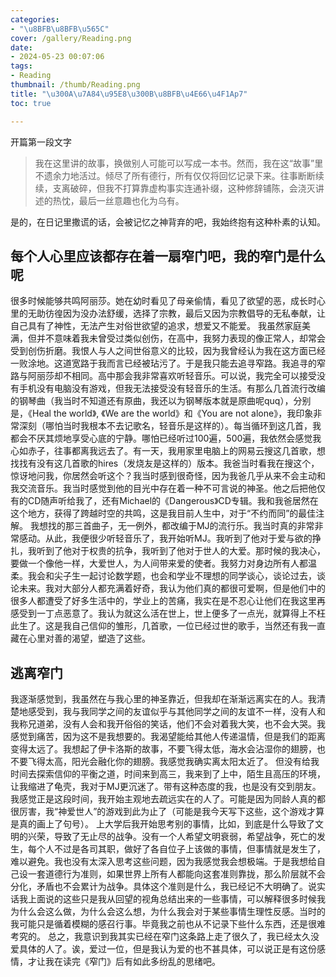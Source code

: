 ```yaml
---
categories:
- "\u8BFB\u8BFB\u565C"
cover: /gallery/Reading.png
date:
- 2024-05-23 00:07:06
tags:
- Reading
thumbnail: /thumb/Reading.png
title: "\u300A\u7A84\u95E8\u300B\u8BFB\u4E66\u4F1Ap7"
toc: true

---
```

开篇第一段文字
> 我在这里讲的故事，换做别人可能可以写成一本书。然而，我在这“故事”里不遗余力地活过。倾尽了所有德行，所有仅仅将回忆记录下来。往事断断续续，支离破碎，但我不打算靠虚构事实连通补缀，这种修辞铺陈，会浇灭讲述的热忱，最后一丝意趣也化为乌有。

是的，在日记里撒谎的话，会被记忆之神背弃的吧，我始终抱有这种朴素的认知。

## 每个人心里应该都存在着一扇窄门吧，我的窄门是什么呢

很多时候能够共鸣阿丽莎。她在幼时看见了母亲偷情，看见了欲望的恶，成长时心里的无助彷徨因为没办法舒缓，选择了宗教，最后又因为宗教倡导的无私奉献，让自己具有了神性，无法产生对俗世欲望的追求，想爱又不能爱。
我虽然家庭美满，但并不意味着我未曾受过类似创伤，在高中，我努力表现的像正常人，却常会受到创伤折磨。我恨人与人之间世俗意义的比较，因为我曾经认为我在这方面已经一败涂地。这道宽路于我而言已经被玷污了。于是我只能去追寻窄路。我追寻的窄路与阿丽莎却不相同。高中那会我非常喜欢听轻音乐。可以说，我完全可以接受没有手机没有电脑没有游戏，但我无法接受没有轻音乐的生活。有那么几首流行改编的钢琴曲（我当时不知道还有原曲，我还以为钢琴版本就是原曲呢quq），分别是，《Heal the world》, 《We are the world》和《You are not alone》，我印象非常深刻（哪怕当时我根本不去记歌名，轻音乐是这样的）。每当循环到这几首，我都会不厌其烦地享受心底的宁静。哪怕已经听过100遍，500遍，我依然会感觉我心如赤子，往事都离我远去了。有一天，我用家里电脑上的网易云搜这几首歌，想找找有没有这几首歌的hires（发烧友是这样的）版本。我爸当时看我在搜这个，惊讶地问我，你居然会听这个？我当时感到很奇怪，因为我爸几乎从来不会主动和我交流音乐。我当时感觉到他的目光中存在着一种不可言说的神圣。他之后把他仅有的CD随声听给我了，还有Michael的《Dangerous》CD专辑。我和我爸居然在这个地方，获得了跨越时空的共鸣，这是我目前人生中，对于“不约而同”的最佳注解。
我想找的那三首曲子，无一例外，都改编于MJ的流行乐。我当时真的非常非常感动。从此，我便很少听轻音乐了，我开始听MJ。我听到了他对于爱与欲的挣扎，我听到了他对于权贵的抗争，我听到了他对于世人的大爱。那时候的我决心，要做一个像他一样，大爱世人，为人间带来爱的使者。我努力对身边所有人都温柔。我会和尖子生一起讨论数学题，也会和学业不理想的同学谈心，谈论过去，谈论未来。我对大部分人都充满着好奇，我认为他们真的都很可爱啊，但是他们中的很多人都遭受了好多生活中的，学业上的苦痛，我实在是不忍心让他们在我这里再感受到一丁点恶意了。我认为就这么活在世上，世上便多了一点光，就算得上不枉此生了。这是我自己信仰的雏形，几首歌，一位已经过世的歌手，当然还有我一直藏在心里对善的渴望，塑造了这些。

## 逃离窄门
我逐渐感觉到，我虽然在与我心里的神圣靠近，但我却在渐渐远离实在的人。我清楚地感受到，我与我同学之间的友谊似乎与其他同学之间的友谊不一样，没有人和我称兄道弟，没有人会和我开俗俗的笑话，他们不会对着我大笑，也不会大哭。我感觉到痛苦，因为这不是我想要的。我渴望能给其他人传递温情，但是我们的距离变得太远了。我想起了伊卡洛斯的故事，不要飞得太低，海水会沾湿你的翅膀，也不要飞得太高，阳光会融化你的翅膀。我感觉我确实离太阳太近了。
但没有给我时间去探索信仰的平衡之道，时间来到高三，我来到了上中，陌生且高压的环境，让我缩进了龟壳，我对于MJ更沉迷了。带有这种态度的我，也是没有交到朋友。我感觉正是这段时间，我开始主观地去疏远实在的人了。可能是因为同龄人真的都很厉害，我“神爱世人”的游戏到此为止了（可能是我今天写下这些，这个游戏才算是真的画上了句号）。
上大学后我开始思考别的事情，比如，到底是什么导致了文明的兴荣，导致了无止尽的战争。没有一个人希望文明衰弱，希望战争，死亡的发生，每个人不过是各司其职，做好了各自位子上该做的事情，但事情就是发生了，难以避免。我也没有太深入思考这些问题，因为我感觉我会想极端。于是我想给自己设一套道德行为准则，如果世界上所有人都能向这套准则靠拢，那么阶层就不会分化，矛盾也不会累计为战争。具体这个准则是什么，我已经记不大明确了。说实话我上面说的这些只是我从回望的视角总结出来的一些事情，可以解释很多时候我为什么会这么做，为什么会这么想，为什么我会对于某些事情生理性反感。当时的我可能只是循着模糊的感召行事。毕竟我之前也从不记录下些什么东西，还是很难考究的。
总之，我意识到我其实已经在窄门这条路上走了很久了，我已经太久没爱具体的人了。诶，爱过一位，但是我认为爱的也不甚具体，可以说正是有这份感情，才让我在读完《窄门》后有如此多纷乱的思绪吧。












